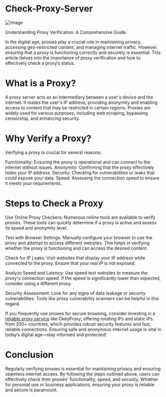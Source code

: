 # Check-Proxy-Server
![image](https://github.com/user-attachments/assets/3c3b41a4-128c-4d35-9c2c-39ca37e981bb)

Understanding Proxy Verification: A Comprehensive Guide.

In the digital age, proxies play a crucial role in maintaining privacy, accessing geo-restricted content, and managing internet traffic. However, ensuring that a proxy is functioning correctly and securely is essential. This article delves into the importance of proxy verification and how to effectively check a proxy’s status.

# What is a Proxy?

A proxy server acts as an intermediary between a user's device and the internet. It masks the user's IP address, providing anonymity and enabling access to content that may be restricted in certain regions. Proxies are widely used for various purposes, including web scraping, bypassing censorship, and enhancing security.

# Why Verify a Proxy?

Verifying a proxy is crucial for several reasons:

Functionality: Ensuring the proxy is operational and can connect to the internet without issues.
Anonymity: Confirming that the proxy effectively hides your IP address.
Security: Checking for vulnerabilities or leaks that could expose your data.
Speed: Assessing the connection speed to ensure it meets your requirements.

# Steps to Check a Proxy

Use Online Proxy Checkers: Numerous online tools are available to verify proxies. These tools can quickly determine if a proxy is active and assess its speed and anonymity level.

Test with Browser Settings: Manually configure your browser to use the proxy and attempt to access different websites. This helps in verifying whether the proxy is functioning and can access the desired content.

Check for IP Leaks: Visit websites that display your IP address while connected to the proxy. Ensure that your real IP is not exposed.

Analyze Speed and Latency: Use speed test websites to measure the proxy's connection speed. If the speed is significantly lower than expected, consider using a different proxy.

Security Assessment: Look for any signs of data leakage or security vulnerabilities. Tools like proxy vulnerability scanners can be helpful in this regard.

If you frequently use proxies for secure browsing, consider investing in a [reliable proxy service](https://www.okeyproxy.com/) like OkeyProxy, offering rotating IPs and static IPs from 200+ countries, which provides robust security features and fast, reliable connections. Ensuring safe and anonymous internet usage is vital in today’s digital age—stay informed and protected!

# Conclusion

Regularly verifying proxies is essential for maintaining privacy and ensuring seamless internet access. By following the steps outlined above, users can effectively check their proxies' functionality, speed, and security. Whether for personal use or business applications, ensuring your proxy is reliable and secure is paramount.



